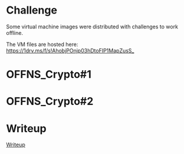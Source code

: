 # Challenge

Some virtual machine images were distributed with challenges to work offline.

The VM files are hosted here: <https://1drv.ms/f/s!AhobjPOnjp03hDtoFIP1MapZusS_>

# OFFNS_Crypto#1

# OFFNS_Crypto#2

# Writeup

[Writeup](WRITEUP.md)
